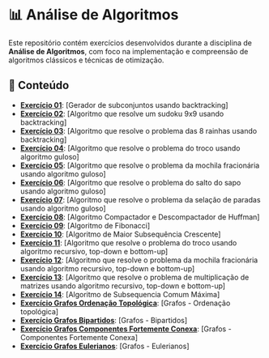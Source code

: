 # 📊 Análise de Algoritmos

Este repositório contém exercícios desenvolvidos durante a disciplina de **Análise de Algoritmos**, com foco na implementação e compreensão de algoritmos clássicos e técnicas de otimização.

## 🧠 Conteúdo

- [**Exercício 01**](./Ex-01/README.md): [Gerador de subconjuntos usando backtracking]
- [**Exercício 02**](./Ex-02/README.md): [Algoritmo que resolve um sudoku 9x9 usando backtracking]
- [**Exercício 03**](./Ex-03/README.md): [Algoritmo que resolve o problema das 8 rainhas usando backtracking]
- [**Exercício 04**](./Ex-04/README.md): [Algoritmo que resolve o problema do troco usando algoritmo guloso]
- [**Exercício 05**](./Ex-05/README.md): [Algoritmo que resolve o problema da mochila fracionária usando algoritmo guloso]
- [**Exercício 06**](./Ex-06/README.md): [Algoritmo que resolve o problema do salto do sapo usando algoritmo guloso]
- [**Exercício 07**](./Ex-07/README.md): [Algoritmo que resolve o problema da selação de paradas usando algoritmo guloso]
- [**Exercício 08**](./Ex-08/README.md): [Algoritmo Compactador e Descompactador de Huffman]
- [**Exercício 09**](./Ex-09/README.md): [Algoritmo de Fibonacci]
- [**Exercício 10**](./Ex-10/README.md): [Algoritmo de Maior Subsequência Crescente]
- [**Exercício 11**](./Ex-11/main.c): [Algoritmo que resolve o problema do troco usando algoritmo recursivo, top-down e bottom-up]
- [**Exercício 12**](./Ex-12/main.c): [Algoritmo que resolve o problema da mochila fracionária usando algoritmo recursivo, top-down e bottom-up]
- [**Exercício 13**](./Ex-13/README.md): [Algoritmo que resolve o problema de multiplicação de matrizes usando algoritmo recursivo, top-down e bottom-up]
- [**Exercício 14**](./Ex-14/README.md): [Algoritmo de Subsequencia Comum Máxima]
- [**Exercício Grafos Ordenação Topológica**](./Grafos/Ordenacao_Topologica/README.md): [Grafos - Ordenação topológica]
- [**Exercício Grafos Bipartidos**](./Grafos/Bipartidos/README.md): [Grafos - Bipartidos]
- [**Exercício Grafos Componentes Fortemente Conexa**](./Grafos/Componentes_Fortemente_Conexa/README.md): [Grafos - Componentes Fortemente Conexa]
- [**Exercício Grafos Eulerianos**](./Grafos/Eulerianos/README.md): [Grafos - Eulerianos]

